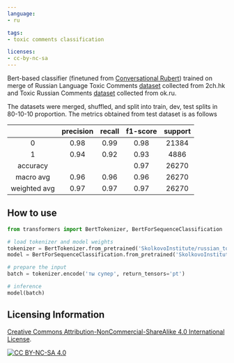 ```yaml
---
language:
- ru

tags:
- toxic comments classification

licenses:
- cc-by-nc-sa
---
```


Bert-based classifier (finetuned from [Conversational Rubert](https://huggingface.co/DeepPavlov/rubert-base-cased-conversational)) trained on merge of Russian Language Toxic Comments [dataset](https://www.kaggle.com/blackmoon/russian-language-toxic-comments/metadata) collected from 2ch.hk and Toxic Russian Comments [dataset](https://www.kaggle.com/alexandersemiletov/toxic-russian-comments) collected from ok.ru.

The datasets were merged, shuffled, and split into train, dev, test splits in 80-10-10 proportion.
The metrics obtained from test dataset is as follows

|              | precision | recall | f1-score | support |
|:------------:|:---------:|:------:|:--------:|:-------:|
|       0      |    0.98   |  0.99  |   0.98   | 21384   |
|       1      |    0.94   |  0.92  |   0.93   | 4886    |
|   accuracy   |       |   |   0.97  |         26270|
| macro avg    | 0.96      | 0.96   | 0.96     | 26270   |
| weighted avg | 0.97      | 0.97   | 0.97     | 26270   |


## How to use
```python
from transformers import BertTokenizer, BertForSequenceClassification

# load tokenizer and model weights
tokenizer = BertTokenizer.from_pretrained('SkolkovoInstitute/russian_toxicity_classifier')
model = BertForSequenceClassification.from_pretrained('SkolkovoInstitute/russian_toxicity_classifier')

# prepare the input
batch = tokenizer.encode('ты супер', return_tensors='pt')

# inference
model(batch)
```


## Licensing Information

[Creative Commons Attribution-NonCommercial-ShareAlike 4.0 International License][cc-by-nc-sa].

[![CC BY-NC-SA 4.0][cc-by-nc-sa-image]][cc-by-nc-sa]

[cc-by-nc-sa]: http://creativecommons.org/licenses/by-nc-sa/4.0/
[cc-by-nc-sa-image]: https://i.creativecommons.org/l/by-nc-sa/4.0/88x31.png